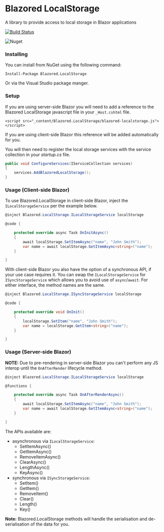 # Blazored LocalStorage
A library to provide access to local storage in Blazor applications

[![Build Status](https://dev.azure.com/blazored/LocalStorage/_apis/build/status/Blazored.LocalStorage?branchName=master)](https://dev.azure.com/blazored/LocalStorage/_build/latest?definitionId=1&branchName=master)

![Nuget](https://img.shields.io/nuget/v/blazored.localstorage.svg)

### Installing

You can install from NuGet using the following command:

`Install-Package Blazored.LocalStorage`

Or via the Visual Studio package manger.

### Setup

If you are using server-side Blazor you will need to add a reference to the Blazored LocalStorage javascript file in your `_Host.cshtml` file.

```
<script src="_content/Blazored.LocalStorage/blazored-localstorage.js"></script>
```

If you are using client-side Blazor this reference will be added automatically for you.

You will then need to register the local storage services with the service collection in your _startup.cs_ file.

```c#
public void ConfigureServices(IServiceCollection services)
{
    services.AddBlazoredLocalStorage();
}
``` 

### Usage (Client-side Blazor)
To use Blazored.LocalStorage in client-side Blazor, inject the `ILocalStorageService` per the example below.

```c#
@inject Blazored.LocalStorage.ILocalStorageService localStorage

@code {

    protected override async Task OnInitAsync()
    {
        await localStorage.SetItemAsync("name", "John Smith");
        var name = await localStorage.GetItemAsync<string>("name");
    }

}
```

With client-side Blazor you also have the option of a synchronous API, if your use case requires it. You can swap the `ILocalStorageService` for `ISyncStorageService` which allows you to avoid use of `async`/`await`. For either interface, the method names are the same.

```c#
@inject Blazored.LocalStorage.ISyncStorageService localStorage

@code {

    protected override void OnInit()
    {
        localStorage.SetItem("name", "John Smith");
        var name = localStorage.GetItem<string>("name");
    }

}
```

### Usage (Server-side Blazor)

**NOTE:** Due to pre-rendering in server-side Blazor you can't perform any JS interop until the `OnAfterRender` lifecycle method.

```c#
@inject Blazored.LocalStorage.ILocalStorageService localStorage

@functions {

    protected override async Task OnAfterRenderAsync()
    {
        await localStorage.SetItemAsync("name", "John Smith");
        var name = await localStorage.GetItemAsync<string>("name");
    }

}
```

The APIs available are:

- asynchronous via `ILocalStorageService`:
  - SetItemAsync()
  - GetItemAsync()
  - RemoveItemAsync()
  - ClearAsync()
  - LengthAsync()
  - KeyAsync()
- synchronous via `ISyncStorageService`:
  - SetItem()
  - GetItem()
  - RemoveItem()
  - Clear()
  - Length()
  - Key()

**Note:** Blazored.LocalStorage methods will handle the serialisation and de-serialisation of the data for you.
